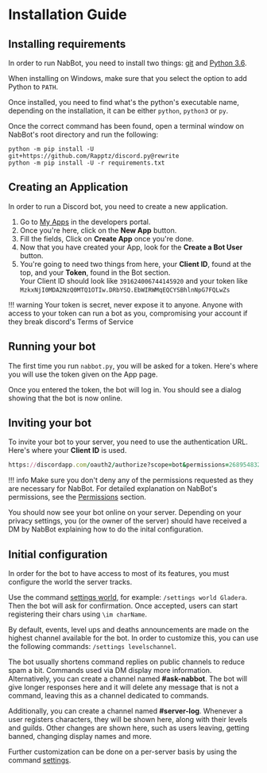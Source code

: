 # Installation Guide
## Installing requirements
In order to run NabBot, you need to install two things: [git](https://git-scm.com/) and [Python 3.6](https://www.python.org/).

When installing on Windows, make sure that you select the option to add Python to `PATH`.

Once installed, you need to find what's the python's executable name, depending on the installation, it can be either `python`, `python3` or `py`.

Once the correct command has been found, open a terminal window on NabBot's root directory and run the following:

```shell
python -m pip install -U git+https://github.com/Rapptz/discord.py@rewrite
python -m pip install -U -r requirements.txt
```

## Creating an Application
In order to run a Discord bot, you need to create a new application.

1. Go to [My Apps](https://discordapp.com/developers/applications/me) in the developers portal.
2. Once you're here, click on the **New App** button.
3. Fill the fields, Click on **Create App** once you're done.
4. Now that you have created your App, look for the **Create a Bot User** button.
5. You're going to need two things from here, your **Client ID**, found at the top, and your **Token**, found in the Bot section.  
    Your Client ID should look like `391624006744145920` and your token like `MzkxNjI0MDA2NzQ0MTQ1OTIw.DRbYSQ.EbWIRWMqEQCYSBhlnNpG7FQLwZs`

!!! warning
    Your token is secret, never expose it to anyone. Anyone with access to your token can run a bot as you,
    compromising your account if they break discord's Terms of Service

## Running your bot
The first time you run `nabbot.py`, you will be asked for a token. Here's where you will use the token given on the App page.

Once you entered the token, the bot will log in. You should see a dialog showing that the bot is now online.

## Inviting your bot
To invite your bot to your server, you need to use the authentication URL. Here's where your **Client ID** is used.

```ruby
https://discordapp.com/oauth2/authorize?scope=bot&permissions=268954832&client_id=CLIENT_ID_HERE
```

!!! info
    Make sure you don't deny any of the permissions requested as they are necessary for NabBot.
    For detailed explanation on NabBot's permissions, see the [Permissions](permissions.md) section.
    
You should now see your bot online on your server.
Depending on your privacy settings, you (or the owner of the server) should have received a DM by NabBot explaining how to do the inital configuration.

## Initial configuration
In order for the bot to have access to most of its features, you must configure the world the server tracks.

Use the command [settings world](commands/settings.md#settings-world), for example: `/settings world Gladera`. Then the bot will ask for confirmation.
Once accepted, users can start registering their chars using `\im charName`.

By default, events, level ups and deaths announcements are made on the highest channel available for the bot.
In order to customize this, you can use the following commands: `/settings levelschannel`.

The bot usually shortens command replies on public channels to reduce spam a bit.
Commands used via DM display more information.  
Alternatively, you can create a channel named **#ask-nabbot**.
The bot will give longer responses here and it will delete any message that is not a command, leaving this as a channel dedicated to commands.

Additionally, you can create a channel named **#server-log**. Whenever a user registers characters, they will be shown here, along with their levels and guilds.
Other changes are shown here, such as users leaving, getting banned, changing display names and more.

Further customization can be done on a per-server basis by using the command [settings](commands/settings.md#settings).